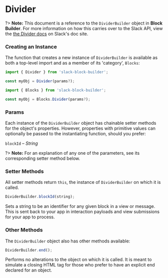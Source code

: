 # Divider

?> **Note:** This document is a reference to the `DividerBuilder` object in **Block Builder**. For more information on how this carries over to the Slack API, view the [the Divider docs](https:&#x2F;&#x2F;api.slack.com&#x2F;reference&#x2F;block-kit&#x2F;blocks#divider) on Slack's doc site.

### Creating an Instance 

The function that creates a new instance of `DividerBuilder` is available as both a top-level import and as a member of its 'category', `Blocks`:

```javascript
import { Divider } from 'slack-block-builder';

const myObj = Divider(params?);

```

```javascript
import { Blocks } from 'slack-block-builder';

const myObj = Blocks.Divider(params?);
```

### Params

Each instance of the `DividerBuilder` object has chainable setter methods for the object's properties. However, properties with primitive values can optionally be passed to the instantiating function, should you prefer:

`blockId` – *String*


?> **Note:** For an explanation of any one of the parameters, see its corresponding setter method below.

### Setter Methods

All setter methods return `this`, the instance of `DividerBuilder` on which it is called.

```javascript
DividerBuilder.blockId(string);
```

Sets a string to be an identifier for any given block in a view or message. This is sent back to your app in interaction payloads and view submissions for your app to process. 

### Other Methods

The `DividerBuilder` object also has other methods available:

```javascript
DividerBuilder.end();
```

Performs no alterations to the object on which it is called. It is meant to simulate a closing HTML tag for those who prefer to have an explicit end declared for an object. 
